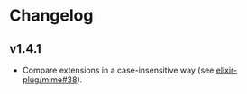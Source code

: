 # Changelog

## v1.4.1

  * Compare extensions in a case-insensitive way (see
    [elixir-plug/mime#38](https://github.com/elixir-plug/mime/issues/38)).
